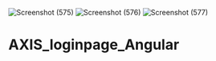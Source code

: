 ![Screenshot (575)](https://user-images.githubusercontent.com/84003438/124315377-7a16fd80-db91-11eb-9edc-c0ca577542c3.png)
![Screenshot (576)](https://user-images.githubusercontent.com/84003438/124315412-8438fc00-db91-11eb-9e31-0b27c4b13ddf.png)
![Screenshot (577)](https://user-images.githubusercontent.com/84003438/124315419-8602bf80-db91-11eb-8ffc-5289d255b5c2.png)
# AXIS_loginpage_Angular
